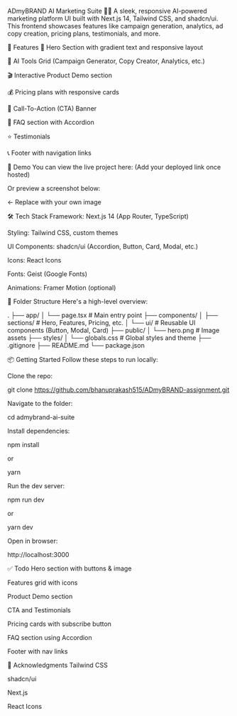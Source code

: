 ADmyBRAND AI Marketing Suite 🧠✨
A sleek, responsive AI-powered marketing platform UI built with Next.js 14, Tailwind CSS, and shadcn/ui. This frontend showcases features like campaign generation, analytics, ad copy creation, pricing plans, testimonials, and more.

🚀 Features
🎯 Hero Section with gradient text and responsive layout

🧰 AI Tools Grid (Campaign Generator, Copy Creator, Analytics, etc.)

🎬 Interactive Product Demo section

💰 Pricing plans with responsive cards

📣 Call-To-Action (CTA) Banner

💬 FAQ section with Accordion

⭐ Testimonials

📞 Footer with navigation links

📸 Demo
You can view the live project here: (Add your deployed link once hosted)

Or preview a screenshot below:

← Replace with your own image

🛠 Tech Stack
Framework: Next.js 14 (App Router, TypeScript)

Styling: Tailwind CSS, custom themes

UI Components: shadcn/ui (Accordion, Button, Card, Modal, etc.)

Icons: React Icons

Fonts: Geist (Google Fonts)

Animations: Framer Motion (optional)

📁 Folder Structure
Here's a high-level overview:

.
├── app/
│ └── page.tsx # Main entry point
├── components/
│ ├── sections/ # Hero, Features, Pricing, etc.
│ └── ui/ # Reusable UI components (Button, Modal, Card)
├── public/
│ └── hero.png # Image assets
├── styles/
│ └── globals.css # Global styles and theme
├── .gitignore
├── README.md
└── package.json

📦 Getting Started
Follow these steps to run locally:

Clone the repo:

git clone https://github.com/bhanuprakash515/ADmyBRAND-assignment.git

Navigate to the folder:

cd admybrand-ai-suite

Install dependencies:

npm install

or

yarn

Run the dev server:

npm run dev

or

yarn dev

Open in browser:

http://localhost:3000

✅ Todo
 Hero section with buttons & image

 Features grid with icons

 Product Demo section

 CTA and Testimonials

 Pricing cards with subscribe button

 FAQ section using Accordion

 Footer with nav links

🙌 Acknowledgments
Tailwind CSS

shadcn/ui

Next.js

React Icons